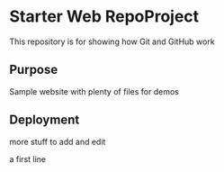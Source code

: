 # Starter Web RepoProject

This repository is for showing how Git and GitHub work

## Purpose

Sample website with plenty of files for demos

## Deployment

more stuff to add and edit


a first line
